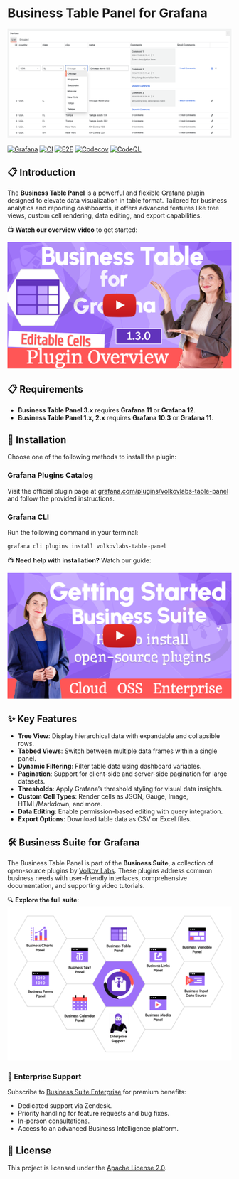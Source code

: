 # Business Table Panel for Grafana

![Table Screenshot](https://github.com/VolkovLabs/business-table/raw/main/src/img/dashboard.png)

[![Grafana](https://img.shields.io/badge/Grafana-12.0-orange)](https://grafana.com/)
[![CI](https://github.com/volkovlabs/business-table/workflows/CI/badge.svg)](https://github.com/volkovlabs/business-table/actions/workflows/ci.yml)
[![E2E](https://github.com/volkovlabs/business-table/workflows/E2E/badge.svg)](https://github.com/volkovlabs/business-table/actions/workflows/e2e.yml)
[![Codecov](https://codecov.io/gh/VolkovLabs/business-table/branch/main/graph/badge.svg)](https://codecov.io/gh/VolkovLabs/business-table)
[![CodeQL](https://github.com/VolkovLabs/business-table/actions/workflows/codeql.yml/badge.svg)](https://github.com/VolkovLabs/business-table/actions/workflows/codeql-analysis.yml)

## 📋 Introduction

The **Business Table Panel** is a powerful and flexible Grafana plugin designed to elevate data visualization in table format. Tailored for business analytics and reporting dashboards, it offers advanced features like tree views, custom cell rendering, data editing, and export capabilities.

📺 **Watch our overview video** to get started:

[![Business Table Panel for Grafana | Overview and Tutorial for Beginners](https://raw.githubusercontent.com/volkovlabs/business-table/main/img/overview.png)](https://youtu.be/kOjt9Bl3VQo)

## 📋 Requirements

- **Business Table Panel 3.x** requires **Grafana 11** or **Grafana 12**.
- **Business Table Panel 1.x, 2.x** requires **Grafana 10.3** or **Grafana 11**.

## 🚀 Installation

Choose one of the following methods to install the plugin:

### Grafana Plugins Catalog

Visit the official plugin page at [grafana.com/plugins/volkovlabs-table-panel](https://grafana.com/grafana/plugins/volkovlabs-table-panel/) and follow the provided instructions.

### Grafana CLI

Run the following command in your terminal:

```bash
grafana cli plugins install volkovlabs-table-panel
```

📺 **Need help with installation?** Watch our guide:

[![Install Business Suite Plugins in Cloud, OSS, Enterprise](https://raw.githubusercontent.com/volkovlabs/.github/main/started.png)](https://youtu.be/1qYzHfPXJF8)

## ✨ Key Features

- **Tree View**: Display hierarchical data with expandable and collapsible rows.
- **Tabbed Views**: Switch between multiple data frames within a single panel.
- **Dynamic Filtering**: Filter table data using dashboard variables.
- **Pagination**: Support for client-side and server-side pagination for large datasets.
- **Thresholds**: Apply Grafana’s threshold styling for visual data insights.
- **Custom Cell Types**: Render cells as JSON, Gauge, Image, HTML/Markdown, and more.
- **Data Editing**: Enable permission-based editing with query integration.
- **Export Options**: Download table data as CSV or Excel files.

## 🛠️ Business Suite for Grafana

The Business Table Panel is part of the **Business Suite**, a collection of open-source plugins by [Volkov Labs](https://volkovlabs.io/). These plugins address common business needs with user-friendly interfaces, comprehensive documentation, and supporting video tutorials.

🔍 **Explore the full suite**:  
[![Business Suite for Grafana](https://raw.githubusercontent.com/VolkovLabs/.github/main/business.png)](https://volkovlabs.io/plugins/)

### 💼 Enterprise Support

Subscribe to [Business Suite Enterprise](https://volkovlabs.io/pricing/) for premium benefits:

- Dedicated support via Zendesk.
- Priority handling for feature requests and bug fixes.
- In-person consultations.
- Access to an advanced Business Intelligence platform.

## 📜 License

This project is licensed under the [Apache License 2.0](https://github.com/volkovlabs/business-table/blob/main/LICENSE).
